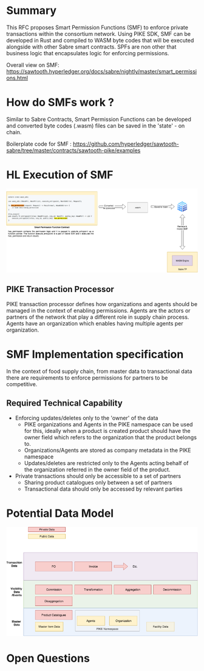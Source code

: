 # Summary 
This RFC proposes Smart Permission Functions (SMF) to enforce private transactions within the consortium network. Using PIKE SDK, SMF can be developed in Rust and compiled to WASM byte codes that will be executed alongside with other Sabre smart contracts.
SPFs are non other that business logic that encapsulates logic for enforcing permissions.

Overall view on SMF: https://sawtooth.hyperledger.org/docs/sabre/nightly/master/smart_permissions.html

# How do SMFs work ?
Similar to Sabre Contracts, Smart Permission Functions can be developed and converted byte codes (.wasm) files can be saved in the 'state' - on chain. 

Boilerplate code for SMF : https://github.com/hyperledger/sawtooth-sabre/tree/master/contracts/sawtooth-pike/examples

# HL Execution of SMF
![Alt text](https://github.com/JMIsham/sawtooth-sabre-smartcontract/blob/master/SMF%20Execution.png)

## PIKE Transaction Processor
PIKE transaction processor defines how organizations and agents should be managed in the context of enabling permissions.
Agents are the actors or partners of the network that play a different role in supply chain process.
Agents have an organization which enables having multiple agents per organization. 

# SMF Implementation specification
In the context of food supply chain, from master data to transactional data there are requirements to enforce permissions for partners to be competitive. 

## Required Technical Capability
* Enforcing updates/deletes only to the 'owner' of the data
    * PIKE organizations and Agents in the PIKE namespace can be used for this, ideally when a product is created product  should have the owner field which refers to the organization that the product belongs to.
    * Organizations/Agents are stored as company metadata in the PIKE namespace
    * Updates/deletes are restricted only to the Agents acting behalf of the organization referred in the owner field of the product.
* Private transactions should only be accessible to a set of partners
    * Sharing product catalogues only between a set of partners
    * Transactional data should only be accessed by relevant parties

# Potential Data Model
![Alt text](https://github.com/JMIsham/sawtooth-sabre-smartcontract/blob/master/Rzr%20Bck%20-%20Data%20Model.png)

# Open Questions 
